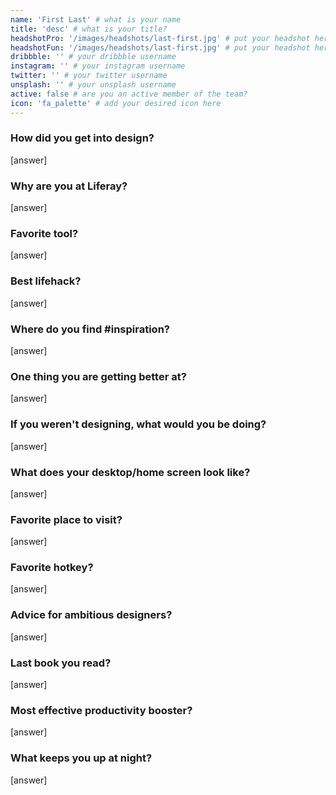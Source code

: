 ```yaml
---
name: 'First Last' # what is your name
title: 'desc' # what is your title?
headshotPro: '/images/headshots/last-first.jpg' # put your headshot here
headshotFun: '/images/headshots/last-first.jpg' # put your headshot here
dribbble: '' # your dribbble username
instagram: '' # your instagram username
twitter: '' # your twitter username
unsplash: '' # your unsplash username
active: false # are you an active member of the team?
icon: 'fa_palette' # add your desired icon here
---
```


### How did you get into design?

[answer]

### Why are you at Liferay?

[answer]

### Favorite tool?

[answer]

### Best lifehack?

[answer]

### Where do you find #inspiration?

[answer]

### One thing you are getting better at?

[answer]

### If you weren't designing, what would you be doing?

[answer]

### What does your desktop/home screen look like?

[answer]

### Favorite place to visit?

[answer]

### Favorite hotkey?

[answer]

### Advice for ambitious designers?

[answer]

### Last book you read?

[answer]

### Most effective productivity booster?

[answer]

### What keeps you up at night?

[answer]
